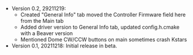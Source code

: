 - Version 0.2, 29211219: 
  - Created "General Info" tab moved the Controller Firmware field here from the Main tab 
  - Added driver version to General Info tab, updated config.h.cmake with a Beaver version
  - Mentioned Dome CW/CCW buttons on main sometimes crash Kstars
- Version 0.1, 20211218:  Initial release in beta.
